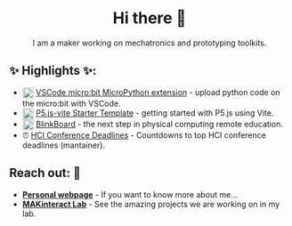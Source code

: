 <h1 align="center">Hi there 🦉</h1>

<p align="center"><span>I am a maker working on mechatronics and prototyping toolkits.</span></p>

<h2>✨ Highlights ✨:</h2>

<ul>
	<li>
		<img src="https://github.com/makinteract/vscode-microbit-micropython/blob/main/images/icon.png?raw=true" align="top" width="20">
		<a href="https://github.com/makinteract/vscode-microbit-micropython" target="_blank">VSCode micro:bit MicroPython extension</a> - upload python code on the micro:bit with VSCode.
	</li>
	<li>
		<img src="https://camo.githubusercontent.com/61e102d7c605ff91efedb9d7e47c1c4a07cef59d3e1da202fd74f4772122ca4e/68747470733a2f2f766974656a732e6465762f6c6f676f2e737667" align="top" width="20">
		<a href="https://github.com/makinteract/p5js-vite" target="_blank">P5.js-vite Starter Template</a> - getting started with P5.js using Vite.
	</li>
	<li>
		<img src="https://github.com/makinteractlab/BlinkBoard/blob/master/Logo/logo.jpg?raw=true" align="top" width="20">
		<a href="https://blinkboard.kaist.ac.kr" target="_blank">BlinkBoard</a> - the next step in physical computing remote education.
	</li>
	<li>
		⏰ <a href="https://hci-deadlines.github.io" target="_blank">HCI Conference Deadlines</a> - Countdowns to top HCI conference deadlines (mantainer).
	</li>
</ul>

<h2>Reach out: 💬</h2>

- [**Personal webpage**](https://makinteract.kaist.ac.kr/andrea) - If you want to know more about me...
- [**MAKinteract Lab**](https://makinteract.kaist.ac.kr) - See the amazing projects we are working on in my lab.
